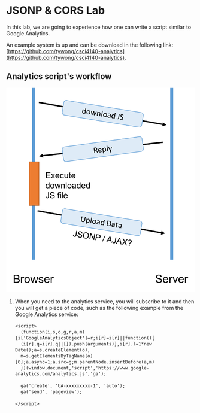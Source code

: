 # JSONP & CORS Lab

In this lab, we are going to experience how one can write a script similar to Google Analytics.

An example system is up and can be download in the following link:
[https://github.com/tywong/csci4140-analytics](https://github.com/tywong/csci4140-analytics).

## Analytics script's workflow

![Analytics workflow](images/script.png)

1. When you need to the analytics service, you will subscribe to it and then you will get a piece of code, such as the following example from the Google Analytics service:

	```
	<script>
	  (function(i,s,o,g,r,a,m){i['GoogleAnalyticsObject']=r;i[r]=i[r]||function(){
	  (i[r].q=i[r].q||[]).push(arguments)},i[r].l=1*new Date();a=s.createElement(o),
	  m=s.getElementsByTagName(o)[0];a.async=1;a.src=g;m.parentNode.insertBefore(a,m)
	  })(window,document,'script','https://www.google-analytics.com/analytics.js','ga');

	  ga('create', 'UA-xxxxxxxxx-1', 'auto');
	  ga('send', 'pageview');

	</script>
	```